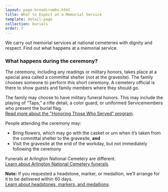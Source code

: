 ```yaml
---
layout: page-breadcrumbs.html
title: What to Expect at a Memorial Service
template: detail-page
collection: burials
order: 7
---
```


<div class="va-introtext">

We carry out memorial services at national cemeteries with dignity and respect. Find out what happens at a memorial service.

</div>

### What happens during the ceremony?

The ceremony, including any readings or military honors, takes place at a special area called a committal shelter (not at the gravesite). The family chooses someone to perform this short ceremony. A cemetery official is there to show guests and family members where they should go.

The family may choose to have military funeral honors. This may include the playing of “Taps,” a rifle detail, a color guard, or uniformed Servicemembers who present the burial flag.<br>
[Read more about the "Honoring Those Who Served" program](https://www.cem.va.gov/cem/docs/factsheets/honors.pdf).

People attending the ceremony may:
- Bring flowers, which may go with the casket or urn when it’s taken from the committal shelter to the gravesite, **and**
- Visit the gravesite at the end of the workday, but not immediately following the ceremony

Funerals at Arlington National Cemetery are different.<br>
[Learn about Arlington National Cemetery funerals](http://www.arlingtoncemetery.mil/Funerals/About-Funerals).

**Note:** If you requested a headstone, marker, or medallion, we’ll arrange for it to be delivered within 60 days.<br>
[Learn about headstones, markers, and medallions](/burials-and-memorials/honor/headstones-markers-medallions/).
